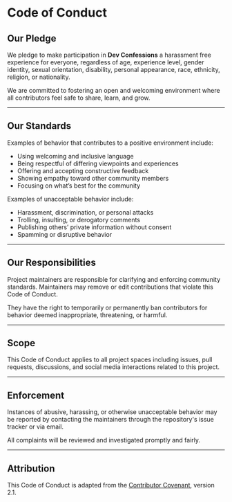 # Code of Conduct

## Our Pledge

We pledge to make participation in **Dev Confessions** a harassment free experience for everyone, regardless of age, experience level, gender identity, sexual orientation, disability, personal appearance, race, ethnicity, religion, or nationality.

We are committed to fostering an open and welcoming environment where all contributors feel safe to share, learn, and grow.

---

## Our Standards

Examples of behavior that contributes to a positive environment include:

* Using welcoming and inclusive language
* Being respectful of differing viewpoints and experiences
* Offering and accepting constructive feedback
* Showing empathy toward other community members
* Focusing on what’s best for the community

Examples of unacceptable behavior include:

* Harassment, discrimination, or personal attacks
* Trolling, insulting, or derogatory comments
* Publishing others’ private information without consent
* Spamming or disruptive behavior

---

## Our Responsibilities

Project maintainers are responsible for clarifying and enforcing community standards. Maintainers may remove or edit contributions that violate this Code of Conduct.

They have the right to temporarily or permanently ban contributors for behavior deemed inappropriate, threatening, or harmful.

---

## Scope

This Code of Conduct applies to all project spaces including issues, pull requests, discussions, and social media interactions related to this project.

---

## Enforcement

Instances of abusive, harassing, or otherwise unacceptable behavior may be reported by contacting the maintainers through the repository's issue tracker or via email.

All complaints will be reviewed and investigated promptly and fairly.

---

## Attribution

This Code of Conduct is adapted from the [Contributor Covenant](https://www.contributor-covenant.org), version 2.1.
